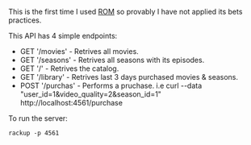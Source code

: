 This is the first time I used [ROM](rom-rb.org) so provably I have not applied its bets practices.

This API has 4 simple endpoints:
* GET '/movies'  - Retrives all movies.
* GET '/seasons' - Retrives all seasons with its episodes.
* GET '/' - Retrives the catalog.
* GET '/library' - Retrives last 3 days purchased movies & seasons.
* POST '/purchas' - Performs a pruchase. i.e curl --data "user_id=1&video_quality=2&season_id=1" http://localhost:4561/purchase


To run the server:

`rackup -p 4561`
